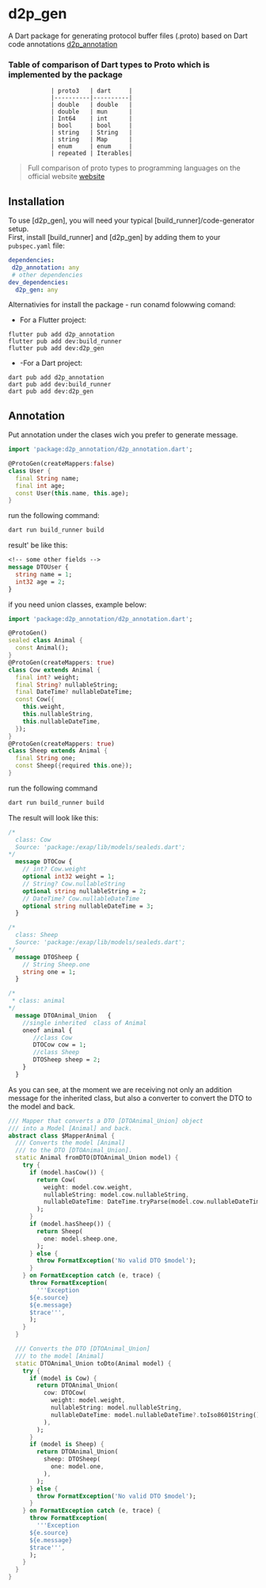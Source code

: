 # d2p_gen

A Dart package for generating protocol buffer files (.proto) based on Dart code annotations [d2p_annotation](https://github.com/Awesome-T/d2p_annotation)

### Table of comparison of Dart types to Proto which is implemented by the package

                | proto3   | dart     |
                |----------|----------|
                | double   | double   |
                | double   | mun      |
                | Int64    | int      |
                | bool     | bool     |
                | string   | String   |
                | string   | Map      |
                | enum     | enum     |
                | repeated | Iterables|

> Full comparison of proto types to programming languages on the official website [website](https://protobuf.dev/programming-guides/proto3/#scalar)
 <!-- > It's not a -->

<!-- ## How to use -->

## Installation

To use [d2p_gen], you will need your typical [build_runner]/code-generator setup.\
First, install [build_runner] and [d2p_gen] by adding them to your `pubspec.yaml` file:

```yaml
dependencies:
 d2p_annotation: any
 # other dependencies
dev_dependencies:
  d2p_gen: any
```

Alternativies for install the package - run conamd folowwing comand:

- For a Flutter project:

```console
flutter pub add d2p_annotation
flutter pub add dev:build_runner
flutter pub add dev:d2p_gen
```

- -For a Dart project:

```console
dart pub add d2p_annotation
dart pub add dev:build_runner
dart pub add dev:d2p_gen
```

## Annotation

Put annotation under the clases wich you prefer to generate message.

```dart
import 'package:d2p_annotation/d2p_annotation.dart';

@ProtoGen(createMappers:false)
class User {
  final String name;
  final int age;
  const User(this.name, this.age);
}
```

run the following command:

```bash
dart run build_runner build
```

result' be like this:

```proto
<!-- some other fields -->
message DTOUser {
  string name = 1;
  int32 age = 2;
}
```

if you need union classes, example below:

```dart
import 'package:d2p_annotation/d2p_annotation.dart';

@ProtoGen()
sealed class Animal {
  const Animal();
}
@ProtoGen(createMappers: true)
class Cow extends Animal {
  final int? weight;
  final String? nullableString;
  final DateTime? nullableDateTime;
  const Cow({
    this.weight,
    this.nullableString,
    this.nullableDateTime,
  });
}
@ProtoGen(createMappers: true)
class Sheep extends Animal {
  final String one;
  const Sheep({required this.one});
}
```

run the following command

```bash
dart run build_runner build
```

The result will look like this:

```proto
/*
  class: Cow
  Source: 'package:/exap/lib/models/sealeds.dart';
*/
  message DTOCow {
    // int? Cow.weight
    optional int32 weight = 1;
    // String? Cow.nullableString
    optional string nullableString = 2;
    // DateTime? Cow.nullableDateTime
    optional string nullableDateTime = 3;
  }

/*
  class: Sheep
  Source: 'package:/exap/lib/models/sealeds.dart';
*/
  message DTOSheep {
    // String Sheep.one
    string one = 1;
  }

/*
 * class: animal
*/
  message DTOAnimal_Union   {
    //single inherited  class of Animal 
    oneof animal {
       //class Cow
       DTOCow cow = 1;
       //class Sheep
       DTOSheep sheep = 2;
    }
  }
```

As you can see, at the moment we are receiving not only an addition message for the inherited class, but also a converter to convert the DTO to the model and back.

```dart
/// Mapper that converts a DTO [DTOAnimal_Union] object
/// into a Model [Animal] and back.
abstract class $MapperAnimal {
  /// Converts the model [Animal]
  /// to the DTO [DTOAnimal_Union].
  static Animal fromDTO(DTOAnimal_Union model) {
    try {
      if (model.hasCow()) {
        return Cow(
          weight: model.cow.weight,
          nullableString: model.cow.nullableString,
          nullableDateTime: DateTime.tryParse(model.cow.nullableDateTime),
        );
      }
      if (model.hasSheep()) {
        return Sheep(
          one: model.sheep.one,
        );
      } else {
        throw FormatException('No valid DTO $model');
      }
    } on FormatException catch (e, trace) {
      throw FormatException(
        '''Exception
      ${e.source}
      ${e.message}
      $trace''',
      );
    }
  }

  /// Converts the DTO [DTOAnimal_Union]
  /// to the model [Animal]
  static DTOAnimal_Union toDto(Animal model) {
    try {
      if (model is Cow) {
        return DTOAnimal_Union(
          cow: DTOCow(
            weight: model.weight,
            nullableString: model.nullableString,
            nullableDateTime: model.nullableDateTime?.toIso8601String(),
          ),
        );
      }
      if (model is Sheep) {
        return DTOAnimal_Union(
          sheep: DTOSheep(
            one: model.one,
          ),
        );
      } else {
        throw FormatException('No valid DTO $model');
      }
    } on FormatException catch (e, trace) {
      throw FormatException(
        '''Exception
      ${e.source}
      ${e.message}
      $trace''',
      );
    }
  }
}
```
